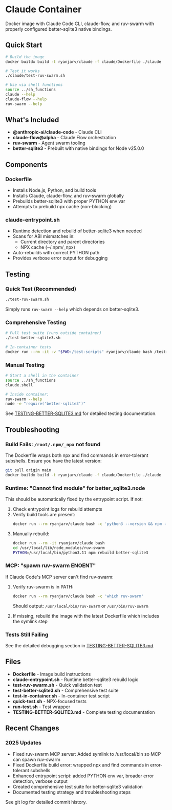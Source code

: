 # Claude Container

Docker image with Claude Code CLI, claude-flow, and ruv-swarm with properly configured better-sqlite3 native bindings.

## Quick Start

```bash
# Build the image
docker buildx build -t ryanjarv/claude -f claude/Dockerfile ./claude

# Test it works
./claude/test-ruv-swarm.sh

# Use via shell functions
source ../sh_functions
claude --help
claude-flow --help
ruv-swarm --help
```

## What's Included

- **@anthropic-ai/claude-code** - Claude CLI
- **claude-flow@alpha** - Claude Flow orchestration
- **ruv-swarm** - Agent swarm tooling
- **better-sqlite3** - Prebuilt with native bindings for Node v25.0.0

## Components

### Dockerfile
- Installs Node.js, Python, and build tools
- Installs Claude, claude-flow, and ruv-swarm globally
- Prebuilds better-sqlite3 with proper PYTHON env var
- Attempts to prebuild npx cache (non-blocking)

### claude-entrypoint.sh
- Runtime detection and rebuild of better-sqlite3 when needed
- Scans for ABI mismatches in:
  - Current directory and parent directories
  - NPX cache (~/.npm/_npx)
- Auto-rebuilds with correct PYTHON path
- Provides verbose error output for debugging

## Testing

### Quick Test (Recommended)
```bash
./test-ruv-swarm.sh
```
Simply runs `ruv-swarm --help` which depends on better-sqlite3.

### Comprehensive Testing
```bash
# Full test suite (runs outside container)
./test-better-sqlite3.sh

# In-container tests
docker run --rm -it -v "$PWD:/test-scripts" ryanjarv/claude bash /test-scripts/test-in-container.sh
```

### Manual Testing
```bash
# Start a shell in the container
source ../sh_functions
claude.shell

# Inside container:
ruv-swarm --help
node -e "require('better-sqlite3')"
```

See [TESTING-BETTER-SQLITE3.md](TESTING-BETTER-SQLITE3.md) for detailed testing documentation.

## Troubleshooting

### Build Fails: `/root/.npm/_npx` not found
The Dockerfile wraps both npx and find commands in error-tolerant subshells. Ensure you have the latest version:
```bash
git pull origin main
docker buildx build -t ryanjarv/claude -f claude/Dockerfile ./claude
```

### Runtime: "Cannot find module" for better_sqlite3.node
This should be automatically fixed by the entrypoint script. If not:

1. Check entrypoint logs for rebuild attempts
2. Verify build tools are present:
   ```bash
   docker run --rm ryanjarv/claude bash -c 'python3 --version && npm --version'
   ```
3. Manually rebuild:
   ```bash
   docker run --rm -it ryanjarv/claude bash
   cd /usr/local/lib/node_modules/ruv-swarm
   PYTHON=/usr/local/bin/python3.11 npm rebuild better-sqlite3
   ```

### MCP: "spawn ruv-swarm ENOENT"
If Claude Code's MCP server can't find ruv-swarm:

1. Verify ruv-swarm is in PATH:
   ```bash
   docker run --rm ryanjarv/claude bash -c 'which ruv-swarm'
   ```
   Should output: `/usr/local/bin/ruv-swarm` or `/usr/bin/ruv-swarm`

2. If missing, rebuild the image with the latest Dockerfile which includes the symlink step

### Tests Still Failing
See the detailed debugging section in [TESTING-BETTER-SQLITE3.md](TESTING-BETTER-SQLITE3.md#debugging-tips).

## Files

- **Dockerfile** - Image build instructions
- **claude-entrypoint.sh** - Runtime better-sqlite3 rebuild logic
- **test-ruv-swarm.sh** - Quick validation test
- **test-better-sqlite3.sh** - Comprehensive test suite
- **test-in-container.sh** - In-container test script
- **quick-test.sh** - NPX-focused tests
- **run-test.sh** - Test wrapper
- **TESTING-BETTER-SQLITE3.md** - Complete testing documentation

## Recent Changes

### 2025 Updates
- Fixed ruv-swarm MCP server: Added symlink to /usr/local/bin so MCP can spawn ruv-swarm
- Fixed Dockerfile build error: wrapped npx and find commands in error-tolerant subshells
- Enhanced entrypoint script: added PYTHON env var, broader error detection, verbose output
- Created comprehensive test suite for better-sqlite3 validation
- Documented testing strategy and troubleshooting steps

See git log for detailed commit history.
